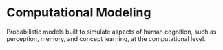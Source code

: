 # Computational Modeling
 
Probabilistic models built to simulate aspects of human cognition, such as perception, memory, and concept learning, at the computational level.

